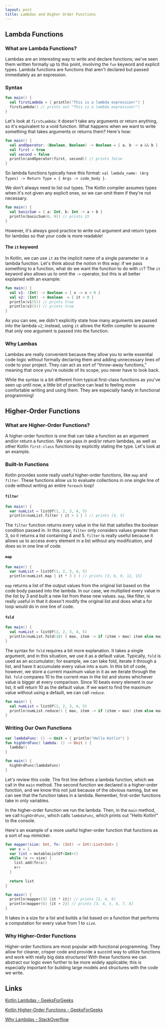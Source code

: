 ```yaml
---
layout: post
title: Lambdas and Higher Order Functions 
---
```


## Lambda Functions

### What are Lambda Functions?

Lambdas are an interesting way to write and declare functions; we've seen them written formally up to this point, involving the `fun` keyword and explicit types.  Lambda functions are functions that aren't declared but passed immediately as an expression.

### Syntax

```kotlin
fun main() {
  val firstLambda = { println("This is a lambda expression!") }
  firstLambda() // prints out "This is a lambda expression!")
}
```

Let's look at `firstLambda`:  it doesn't take any arguments or return anything, so it's equivalent to a void function.  What happens when we want to write something that takes arguments or returns them?  Here's how:

```kotlin
fun main() {
  val andOperator: (Boolean, Boolean) -> Boolean = { a, b -> a && b }
  val first = true
  val second = false
  println(andOperator(first, second)) // prints false
}
```

So lambda functions typically have this format:  `val lambda_name: (Arg Types) -> Return Type = { Args -> code_body }`.

We don't always need to list out types.  The Kotlin compiler assumes types when it's not given any explicit ones, so we can omit them if they're not necessary.

```kotlin
fun main() {
  val basicSum = { a: Int, b: Int -> a + b }
  println(basicSum(6, 9)) // prints 15
} 
```

However, it's always good practice to write out argument and return types for lambdas so that your code is more readable!

#### The `it` keyword

In Kotlin, we can use `it` as the implicit name of a single parameter in a lambda function.  Let's think about the notion in this way:  if we pass something to a function, what do we want the function to do with `it`?  The `it` keyword also allows us to omit the `->` operator, but this is all better explained with an example:

```kotlin
fun main() {
  val v1: (Int) -> Boolean = { x -> x > 0 }
  val v2: (Int) -> Boolean  = { it > 0 }
  println(v1(5)) // prints true
  println(v2(5)) // prints true
}
```

As you can see, we didn't explicitly state how many arguments are passed into the lambda `v2`; instead, using `it` allows the Kotlin compiler to assume that only one argument is passed into the function.

### Why Lambas

Lambdas are really convenient because they allow you to write essential code logic without formally declaring them and adding unnecessary lines of code to your project.  They can act as sort of "throw-away functions," meaning that once you're outside of its scope, you never have to look back.

While the syntax is a bit different from typical first-class functions as you've seen up until now, a little bit of practice can lead to feeling more comfortable writing and using them.  They are especially handy in functional programming!

## Higher-Order Functions

### What are Higher-Order Functions?

A higher-order function is one that can take a function as an argument and/or return a function.  We can pass in and/or return lambdas, as well as other Kotlin `first-class` functions by explicitly stating the type.  Let's look at an example.

### Built-In Functions

Kotlin provides some really useful higher-order functions, like `map` and `filter`.  These functions allow us to evaluate collections in one single line of code without writing an entire `foreach` loop!

#### `filter`

```kotlin
fun main() {
  var numList = listOf(1, 2, 3, 4, 5)
  println(numList.filter { it > 3 } ) // prints [4, 5]
```

The `filter` function returns every value in the list that satisfies the boolean condition passed in.  In this case, `filter` only considers values greater than 3, so it returns a list containing 4 and 5.  `filter` is really useful because it allows us to access every element in a list without any modification, and does so in one line of code.

#### `map`

```kotlin
fun main() {
  var numList = listOf(1, 2, 3, 4, 5)
  println(numList.map { it * 3 } ) // prints [3, 6, 9, 12, 15]
```

`map` returns a list of the output values from the original list based on the code body passed into the lambda.  In our case, we multiplied every value in the list by 3 and built a new list from these new values.  `map`, like filter, is really useful in that it doesn't modify the original list and does what a for loop would do in one line of code.

#### `fold`

```kotlin
fun main() {
  val numList = listOf(1, 2, 3, 4, 5)
  println(numList.fold(10) { max, item -> if (item > max) item else max }) // prints 10
}
```

The syntax for `fold` requires a bit more explanation.  It takes a single argument, and in this situation, we use it as a default value.  Typically, `fold` is used as an accumulator; for example, we can take fold, iterate it through a list, and have it accumulate every value into a sum.  In this bit of code, however, we store a current maximum value in it as we iterate through the list.  `fold` compares 10 to the current max in the list and stores whichever value is bigger at every comparison.  Since 10 beats every element in our list, it will return 10 as the default value.  If we want to find the maximum value without using a default, we can call `reduce`.

```kotlin
fun main() {
  val numList = listOf(1, 2, 3, 4, 5)
  println(numList.reduce() { max, item -> if (item > max) item else max }) // prints 10
}
```

### Writing Our Own Functions

```kotlin
var lambdaFunc: () -> Unit = { println("Hello Kotlin") }
fun highOrdFunc( lambda: () -> Unit ) {
  lambda()
}

fun main() {
  highOrdFunc(lambdaFunc)
} 
```
Let's review this code.  The first line defines a lambda function, which we call in the `main` method.  The second function we declared is a higher-order function, and we know this not just because of the obvious naming, but we can see that the function takes in a lambda.  Remember, first-order functions take in only variables.

In the higher-order function we run the lambda.  Then, in the `main` method, we call `highOrdFunc`, which calls `lambdaFunc`, which prints out "Hello Kotlin!" to the console.

Here's an example of a more useful higher-order function that functions as a sort of `map` mimicker.

```kotlin
fun mapper(size: Int, fn: (Int) -> Int):List<Int> {
  var x = 1
  var list = mutableListOf<Int>()
  while (x <= size) {
  	list.add(fn(x))
    x++
  }
  
  return list
}

fun main() {
  println(mapper(3) {it * it}) // prints [1, 4, 9]
  println(mapper(6) {it + 2}) // prints [3, 4, 5, 6, 7, 8]
} 
```

It takes in a size for a list and builds a list based on a function that performs a computation for every value from 1 to `size`.

### Why Higher-Order Functions

Higher-order functions are most popular with functional programming.  They allow for cleaner, crisper code and provide a succint way to utilize functions and work with really big data structures!  With these functions we can abstract our logic even further to be more widely applicable; this is especially important for building large models and structures with the code we write. 

## Links

[Kotlin Lambdas - GeeksForGeeks](https://www.geeksforgeeks.org/kotlin-lambdas-expressions-and-anonymous-functions/)

[Kotlin Higher-Order Functions - GeeksForGeeks](https://www.geeksforgeeks.org/kotlin-higher-order-functions/)

[Why Lambdas - StackOverflow](https://stackoverflow.com/questions/16501/what-is-a-lambda-function)
